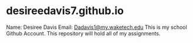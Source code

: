# desireedavis7.github.io

Name: Desiree Davis
Email: Dadavis1@my.waketech.edu
This is my school Github Account.
This repository will hold all of my assignments.
